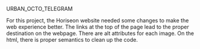 URBAN_OCTO_TELEGRAM

For this project, the Horiseon website needed some changes to make the web experience better.
The links at the top of the page lead to the proper destination on the webpage.
There are alt attributes for each image.
On the html, there is proper semantics to clean up the code.
